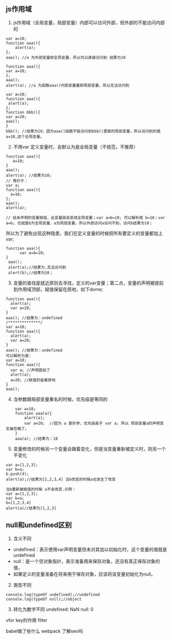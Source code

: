 ##  js作用域
1. js作用域（全局变量，局部变量）内部可以访问外部，但外部的不能访问内部的 

```
var a=10;
function aaa(){ 
    alert(a);
};
aaa(); //a 为外部变量即全局变量，所以可以直接访问到 结果为10
```

```
function aaa(){
var a=10;  
};
aaa();
alert(a); //a 为函数aaa()内部变量量即局部变量，所以无法访问到
```

```
var a=10; 
function aaa(){ 
 alert(a);
};            
function bbb(){
var a=20;
aaa();
}
bbb(); //结果为10，因为aaa()函数不能访问到bbb()里面的局部变量，所以访问到的是a=10,这个全局变量。
```
2. 不用var 定义变量时，会默认为是全局变量（不规范，不推荐）

```
function aaa(){
   a=10; 
}
aaa();
alert(a); //结果为10; 
// 等价于：
var a;
function aaa(){
  a=10;
};
aaa();
alert(a);

// 给未声明的变量赋值，此变量就会变成全局变量；var a=b=10; 可以解析成 b=10；var a=b; 也就是b为全局变量，a为局部变量，所以外部访问a访问不到，访问b结果为10；
```
所以为了避免出现这种隐患，我们在定义变量的时候把所有要定义的变量都加上var;

```
function aaa(){
      var a=b=10; 
}
 aaa();
 alert(a);//结果为,无法访问到
 alert(b);//结果为10；
```
3. 变量的查找是就近原则去寻找，定义的var变量；第二点，变量的声明被提前到作用域顶部，赋值保留在原地，如下dome;

```
function aaa(){
  alert(a);
  var a=20;
}
aaa(); //结果为：undefined  
/**************/
var a=10;
function aaa(){
  alert(a);
  var a=20;
}
aaa(); //结果为：undefined
可以解析为是:
var a=10;
function aaa(){
  var a; //声明提前了
  alert(a);
  a=20; //赋值扔留着原地
}
aaa();
```
4. 当参数跟局部变量重名的时候，优先级是等同的

```
    var a=10;
    function aaa(a){ 
        alert(a);
        var a=20;  //因为 a 是形参，优先级高于 var a; 所以 局部变量a的声明其实被忽略了。
    } 
    aaa(a); //结果为：10
```

5. 变量修改的时候另一个变量会跟着变化，但是当变量重新被定义时，则另一个不变化

```
var a=[1,2,3];
var b=a;
b.push(4); 
alert(a);//结果为[1,2,3,4] 当b改变的时候a也发生了改变  

当b重新被赋值的时候 a不会改变.示例：
var a=[1,2,3];
var b=a;
b=[1,2,3,4]
alert(a)//结果为[1,2,3]
```
## null和undefined区别
1. 含义不同
- undefined：表示使用var声明变量但未对其加以初始化时，这个变量的值就是undefined
- null：是一个空对象指针，表示准备用来保存对象，还没有真正保存对象的值，
- 如果定义的变量准备在将来用于保存对象，应该将该变量初始化为null。
2. 类型不同
```
console.log(typeOf undefined);//undefined
console.log(typeOf null);//object
```
3. 转化为数字不同
  undefined: NaN
  null: 0


  

  vfor  key的作用
  filter
  
  babel做了些什么
  webpack
  了解seo吗
